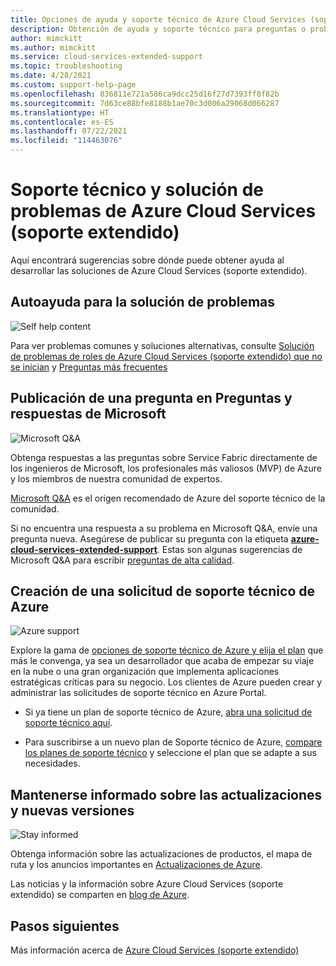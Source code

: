 ```yaml
---
title: Opciones de ayuda y soporte técnico de Azure Cloud Services (soporte extendido)
description: Obtención de ayuda y soporte técnico para preguntas o problemas al crear soluciones con Azure Cloud Services (soporte extendido).
author: mimckitt
ms.author: mimckitt
ms.service: cloud-services-extended-support
ms.topic: troubleshooting
ms.date: 4/28/2021
ms.custom: support-help-page
ms.openlocfilehash: 836811e721a586ca9dcc25d16f27d7393ff8f82b
ms.sourcegitcommit: 7d63ce88bfe8188b1ae70c3d006a29068d066287
ms.translationtype: HT
ms.contentlocale: es-ES
ms.lasthandoff: 07/22/2021
ms.locfileid: "114463076"
---
```

# <a name="support-and-troubleshooting-for-azure-cloud-services-extended-support"></a>Soporte técnico y solución de problemas de Azure Cloud Services (soporte extendido)

Aquí encontrará sugerencias sobre dónde puede obtener ayuda al desarrollar las soluciones de Azure Cloud Services (soporte extendido).

## <a name="self-help-troubleshooting"></a>Autoayuda para la solución de problemas
<div class='icon is-large'>
    <img alt='Self help content' src='./media/logos/doc-logo.png'>
</div>

Para ver problemas comunes y soluciones alternativas, consulte [Solución de problemas de roles de Azure Cloud Services (soporte extendido) que no se inician](role-startup-failure.md) y [Preguntas más frecuentes](faq.yml)



## <a name="post-a-question-on-microsoft-qa"></a>Publicación de una pregunta en Preguntas y respuestas de Microsoft

<div class='icon is-large'>
    <img alt='Microsoft Q&A' src='./media/logos/microsoft-logo.png'>
</div>   

Obtenga respuestas a las preguntas sobre Service Fabric directamente de los ingenieros de Microsoft, los profesionales más valiosos (MVP) de Azure y los miembros de nuestra comunidad de expertos.

[Microsoft Q&A](/answers/topics/azure-cloud-services-extended-support.html) es el origen recomendado de Azure del soporte técnico de la comunidad.

Si no encuentra una respuesta a su problema en Microsoft Q&A, envíe una pregunta nueva. Asegúrese de publicar su pregunta con la etiqueta [**azure-cloud-services-extended-support**](/answers/topics/azure-cloud-services-extended-support.html). Estas son algunas sugerencias de Microsoft Q&A para escribir [preguntas de alta calidad](/answers/articles/24951/how-to-write-a-quality-question.html).

## <a name="create-an-azure-support-request"></a>Creación de una solicitud de soporte técnico de Azure

<div class='icon is-large'>
    <img alt='Azure support' src='./media/logos/azure-logo.png'>
</div>

Explore la gama de [opciones de soporte técnico de Azure y elija el plan](https://azure.microsoft.com/support/plans) que más le convenga, ya sea un desarrollador que acaba de empezar su viaje en la nube o una gran organización que implementa aplicaciones estratégicas críticas para su negocio. Los clientes de Azure pueden crear y administrar las solicitudes de soporte técnico en Azure Portal.

- Si ya tiene un plan de soporte técnico de Azure, [abra una solicitud de soporte técnico aquí](https://portal.azure.com/#blade/Microsoft_Azure_Support/HelpAndSupportBlade/newsupportrequest).

- Para suscribirse a un nuevo plan de Soporte técnico de Azure, [compare los planes de soporte técnico](https://azure.microsoft.com/support/plans/) y seleccione el plan que se adapte a sus necesidades. 


## <a name="stay-informed-of-updates-and-new-releases"></a>Mantenerse informado sobre las actualizaciones y nuevas versiones

<div class='icon is-large'>
    <img alt='Stay informed' src='./media/logos/updates-logo.png'>
</div>

Obtenga información sobre las actualizaciones de productos, el mapa de ruta y los anuncios importantes en [Actualizaciones de Azure](https://azure.microsoft.com/updates/?category=compute).

Las noticias y la información sobre Azure Cloud Services (soporte extendido) se comparten en [blog de Azure](https://azure.microsoft.com/blog/topics/virtual-machines/).


## <a name="next-steps"></a>Pasos siguientes

Más información acerca de [Azure Cloud Services (soporte extendido)](overview.md)